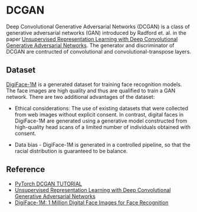 # DCGAN
Deep Convolutional Generative Adversarial Networks (DCGAN) is a class of generative adversarial networks (GAN) introduced by Radford et. al. in the paper [Unsupervised Representation Learning with Deep Convolutional Generative Adversarial Networks](https://arxiv.org/pdf/1511.06434.pdf). The generator and discriminator of DCGAN are contructed of convolutional and convolutional-transpose layers.


## Dataset
[DigiFace-1M](https://github.com/microsoft/DigiFace1M) is a generated dataset for training face recognition models. The face images are high quality and thus are qualified to train a GAN network. There are two additional advantages of the dataset:

* Ethical considerations: The use of existing datasets that were collected from web images without explicit consent. In contrast, digital faces in DigiFace-1M are generated using a generative model constructed from high-quality head scans of a limited number of individuals obtained with consent.

* Data bias - DigiFace-1M is generated in a controlled pipeline, so that the racial distribution is guaranteed to be balance.


## Reference
* [PyTorch DCGAN TUTORIAL](https://pytorch.org/tutorials/beginner/dcgan_faces_tutorial.html)
* [Unsupervised Representation Learning with Deep Convolutional Generative Adversarial Networks](https://arxiv.org/pdf/1511.06434.pdf)
* [DigiFace-1M: 1 Million Digital Face Images for Face Recognition](https://github.com/microsoft/DigiFace1M)